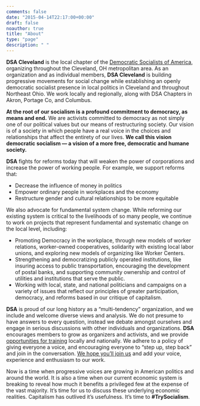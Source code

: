 ```yaml
---
comments: false
date: "2015-04-14T22:17:00+00:00"
draft: false
noauthor: true
title: "About"
type: "page"
description: " "
---
```


**DSA Cleveland** is the local chapter of the [Democratic Socialists of America](http://www.dsausa.org), organizing throughout the Cleveland, OH metropolitan area. As an organization and as individual members, **DSA Cleveland** is building progressive movements for social change while establishing an openly democratic socialist presence in local politics in Cleveland and throughout Northeast Ohio. We work locally and regionally, along with DSA Chapters in Akron, Portage Co, and Columbus.

**At the root of our socialism is a profound commitment to democracy, as means and end.** We are activists committed to democracy as not simply one of our political values but our means of restructuring society. Our vision is of a society in which people have a real voice in the choices and relationships that affect the entirety of our lives. **We call this vision democratic socialism — a vision of a more free, democratic and humane society.**

**DSA** fights for reforms today that will weaken the power of corporations and increase the power of working people. For example, we support reforms that:

* Decrease the influence of money in politics
* Empower ordinary people in workplaces and the economy
* Restructure gender and cultural relationships to be more equitable

We also advocate for fundamental system change. While reforming our existing system is critical to the livelihoods of so many people, we continue to work on projects that represent fundamental and systematic change on the local level, including:

* Promoting Democracy in the workplace, through new models of worker relations, worker-owned cooperatives, solidarity with existing local labor unions, and exploring new models of organizing like Worker Centers.
* Strengthening and democratizing publicly operated institutions, like insuring access to public transportation, encouraging the development of postal banks, and supporting community ownership and control of utilities and institutions that serve the public.
* Working with local, state, and national politicians and campaigns on a variety of issues that reflect our principles of greater participation, democracy, and reforms based in our critique of capitalism.

**DSA** is proud of our long history as a “multi-tendency” organization, and we include and welcome diverse views and analysis. We do not presume to have answers to every question, instead we debate amongst ourselves and engage in serious discussions with other individuals and organizations. **DSA** encourages members to grow as organizers and activists, and we provide [opportunities for training](http://www.dsausa.org/calendar) locally and nationally. We adhere to a policy of giving everyone a voice, and encouraging everyone to “step up, step back” and join in the conversation. [We hope you’ll join us](https://dsausa.nationbuilder.com/join) and add your voice, experience and enthusiasm to our work.

Now is a time when progressive voices are growing in American politics and around the world. It is also a time when our current economic system is breaking to reveal how much it benefits a privileged few at the expense of the vast majority. It’s time for us to discuss these underlying economic realities. Capitalism has outlived it’s usefulness. It’s time to **#TrySocialism**.

